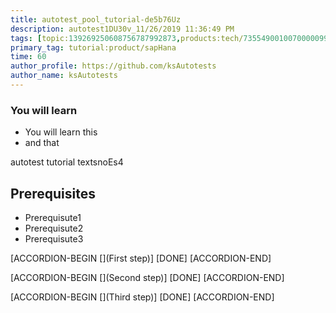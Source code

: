 ```yaml
---
title: autotest_pool_tutorial-de5b76Uz
description: autotest1DU30v_11/26/2019 11:36:49 PM
tags: [topic:139269250608756787992873,products:tech/73554900100700000996,tutorial:experience/advanced]
primary_tag: tutorial:product/sapHana
time: 60
author_profile: https://github.com/ksAutotests
author_name: ksAutotests
---
```

### You will learn
- You will learn this
- and that

autotest tutorial textsnoEs4

## Prerequisites
- Prerequisute1
- Prerequisute2
- Prerequisute3

[ACCORDION-BEGIN [](First step)]
[DONE]
[ACCORDION-END]

[ACCORDION-BEGIN [](Second step)]
[DONE]
[ACCORDION-END]

[ACCORDION-BEGIN [](Third step)]
[DONE]
[ACCORDION-END]

